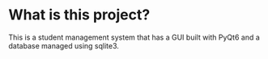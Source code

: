 # What is this project?

This is a student management system that has a GUI built with PyQt6 and a database managed using sqlite3.